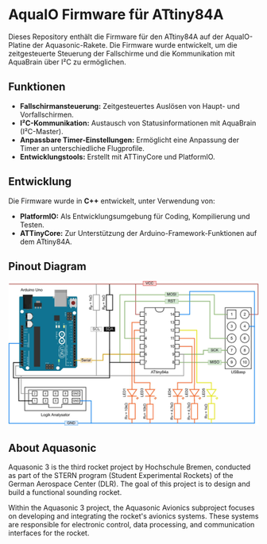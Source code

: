 # AquaIO Firmware für ATtiny84A

Dieses Repository enthält die Firmware für den ATtiny84A auf der AquaIO-Platine der Aquasonic-Rakete. Die Firmware wurde entwickelt, um die zeitgesteuerte Steuerung der Fallschirme und die Kommunikation mit AquaBrain über I²C zu ermöglichen.

## Funktionen

- **Fallschirmansteuerung:** Zeitgesteuertes Auslösen von Haupt- und Vorfallschirmen.
- **I²C-Kommunikation:** Austausch von Statusinformationen mit AquaBrain (I²C-Master).
- **Anpassbare Timer-Einstellungen:** Ermöglicht eine Anpassung der Timer an unterschiedliche Flugprofile.
- **Entwicklungstools:** Erstellt mit ATTinyCore und PlatformIO.

## Entwicklung

Die Firmware wurde in **C++** entwickelt, unter Verwendung von:
- **PlatformIO:** Als Entwicklungsumgebung für Coding, Kompilierung und Testen.
- **ATTinyCore:** Zur Unterstützung der Arduino-Framework-Funktionen auf dem ATtiny84A.

## Pinout Diagram
![Pinout Diagram](doc/ATtiny_Test.jpg)

## About Aquasonic
Aquasonic 3 is the third rocket project by Hochschule Bremen, conducted as part of the STERN program (Student Experimental Rockets) of the German Aerospace Center (DLR). The goal of this project is to design and build a functional sounding rocket.

Within the Aquasonic 3 project, the Aquasonic Avionics subproject focuses on developing and integrating the rocket's avionics systems. These systems are responsible for electronic control, data processing, and communication interfaces for the rocket.
